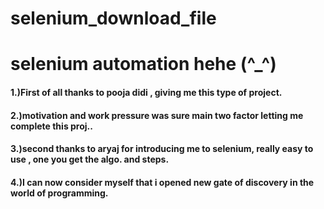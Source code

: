 # selenium_download_file
# selenium automation hehe (^_^)

#### 1.)First of all thanks to pooja didi , giving me this type of project.
#### 2.)motivation and work pressure was sure main two factor letting me complete this proj..
#### 3.)second thanks to aryaj for introducing me to selenium, really easy to use , one you get the algo. and steps.
#### 4.)I can now consider myself that i opened new gate of discovery in the world of programming.


